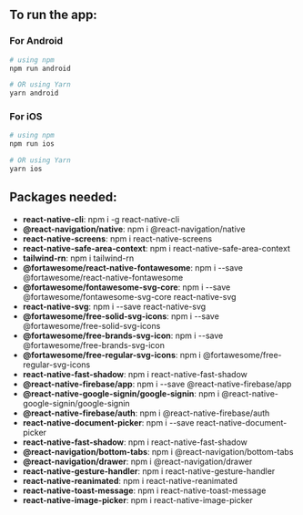 ## To run the app:

### For Android

```bash
# using npm
npm run android

# OR using Yarn
yarn android
```

### For iOS

```bash
# using npm
npm run ios

# OR using Yarn
yarn ios
```

## Packages needed:
- **react-native-cli**: npm i -g react-native-cli
- **@react-navigation/native**: npm i @react-navigation/native
- **react-native-screens**: npm i react-native-screens
- **react-native-safe-area-context**: npm i react-native-safe-area-context
- **tailwind-rn**: npm i tailwind-rn
- **@fortawesome/react-native-fontawesome**: npm i --save @fortawesome/react-native-fontawesome
- **@fortawesome/fontawesome-svg-core**: npm i --save @fortawesome/fontawesome-svg-core react-native-svg
- **react-native-svg**: npm i --save react-native-svg
- **@fortawesome/free-solid-svg-icons**: npm i --save @fortawesome/free-solid-svg-icons
- **@fortawesome/free-brands-svg-icon**: npm i --save @fortawesome/free-brands-svg-icon
- **@fortawesome/free-regular-svg-icons**: npm i @fortawesome/free-regular-svg-icons
- **react-native-fast-shadow**: npm i react-native-fast-shadow
- **@react-native-firebase/app**: npm i --save @react-native-firebase/app
- **@react-native-google-signin/google-signin**: npm i @react-native-google-signin/google-signin
- **@react-native-firebase/auth**: npm i @react-native-firebase/auth
- **react-native-document-picker**: npm i --save react-native-document-picker
- **react-native-fast-shadow**: npm i react-native-fast-shadow
- **@react-navigation/bottom-tabs**: npm i @react-navigation/bottom-tabs
- **@react-navigation/drawer**: npm i @react-navigation/drawer
- **react-native-gesture-handler**: npm i react-native-gesture-handler
- **react-native-reanimated**: npm i react-native-reanimated
- **react-native-toast-message**: npm i react-native-toast-message
- **react-native-image-picker**: npm i react-native-image-picker